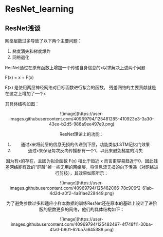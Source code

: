 # ResNet_learning

## ResNet浅谈
网络层数过多导致了以下两个主要问题：

1. 梯度消失和梯度爆炸
2. 网络退化

ResNet通过在原有函数上增加一个传递自身信息的x以求解决上述两个问题

F(x) = x + F(x)

F(x) 是使用两层神经网络对目标函数进行拟合的函数， 残差网络的主要贡献就是在这之上增加了一个x

其具体结构如图：

<div align=center>![image](https://user-images.githubusercontent.com/40969794/125481285-410923e3-3a30-43ee-b2d5-988a9ee497e9.png)

ResNet理论上的功能：
1. 通过x来将前层的信息无损的传递到下层，功能类似LSTM记忆门效果
2. 通过x来保证每次反向传播都有一个1，以此来避免梯度的消失

因为有x的存在，且因为拟合函数 F(x) 相比于趋近 x 而言更容易趋近于0，因此残差网络能有效的“屏蔽”掉一些无用的网络层，将信息流无损的向下传递（对网络进行剪枝），其效果如图所示：

<div align=center>![image](https://user-images.githubusercontent.com/40969794/125482066-78c906f2-61ab-4d2d-a0f2-4a81ae228449.png)
  
  为了避免参数过多和适应小样本数据的训练ResNet还在原本的基础上设计了进阶版的层数更多的网络，他们的具体结构如下：
  
  <div align=center>![image](https://user-images.githubusercontent.com/40969794/125482497-4f748f11-30ba-4fa0-b801-62ba7a645388.png)




